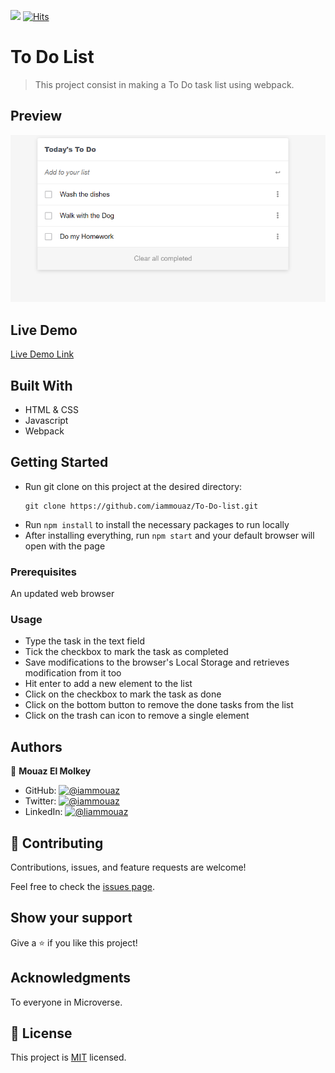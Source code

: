 ![](https://img.shields.io/badge/Microverse-blueviolet) [![Hits](https://hits.seeyoufarm.com/api/count/incr/badge.svg?url=https%3A%2F%2Fgithub.com%2Flfmnovaes%2Ftodo-list&count_bg=%2379C83D&title_bg=%23555555&icon=&icon_color=%23E7E7E7&title=hits&edge_flat=false)](https://hits.seeyoufarm.com)

# To Do List

> This project consist in making a To Do task list using webpack.


## Preview

![image](preview.png)

## Live Demo

[Live Demo Link](https://iammouaz.github.io/To-Do-list)

## Built With

- HTML & CSS
- Javascript
- Webpack

## Getting Started

- Run git clone on this project at the desired directory:
   ```
   git clone https://github.com/iammouaz/To-Do-list.git
   ```
- Run `npm install` to install the necessary packages to run locally
- After installing everything, run `npm start` and your default browser will open with the page

### Prerequisites

An updated web browser

### Usage

- Type the task in the text field
- Tick the checkbox to mark the task as completed
- Save modifications to the browser's Local Storage and retrieves modification from it too
- Hit enter to add a new element to the list
- Click on the checkbox to mark the task as done
- Click on the bottom button to remove the done tasks from the list
- Click on the trash can icon to remove a single element

## Authors

👤 **Mouaz El Molkey**

- GitHub: [![@iammouaz](https://img.shields.io/github/watchers/iammouaz/portfolio?color=lightgray&style=plastic&labelColor=blue)](https://github.com/iammouaz)
- Twitter: [![@iammouaz](https://img.shields.io/twitter/follow/iammouaz?style=plastic&labelColor=blue)](https://www.twitter.com/MoazMulki1/)
- LinkedIn: [![@liammouaz](https://img.shields.io/badge/LinkedIn-blue?style=plastic&logo=linkedin)](https://www.linkedin.com/in/mohammad-mouaz-molki-1368981bb/)

## 🤝 Contributing

Contributions, issues, and feature requests are welcome!

Feel free to check the [issues page](../../issues/).

## Show your support

Give a ⭐️ if you like this project!

## Acknowledgments

To everyone in Microverse.

## 📝 License

This project is [MIT](./LICENSE) licensed.
